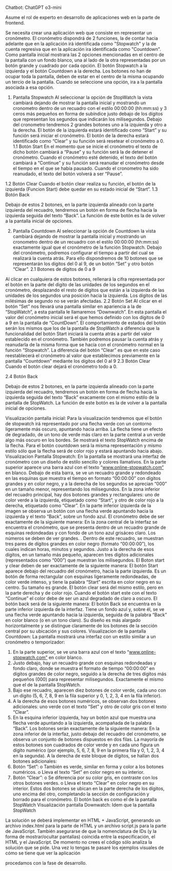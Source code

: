 Chatbot: ChatGPT o3-mini

Asume el rol de experto en desarrollo de aplicaciones web en la parte de frontend.

Se necesita crear una aplicación web que consiste en representar un cronómetro.
El cronómetro dispondrá de 2 funciones, la de contar hacia adelante que en la aplicación irá identificada como "Stopwatch" y la de cuenta regresiva que en la aplicación ira identificada como "Countdown".
Como pantalla inicial mostrara las 2 opciones mencionadas en el centro de la pantalla con un fondo blanco, una al lado de la otra representadas por un botón grande y cuadrado por cada opción. El botón Stopwatch a la izquierda y el botón Countdown a la derecha. Los botones no han de ocupar toda la pantalla, deben de estar en el centro de la misma ocupando un tercio de la pantalla.
Cuando se seleccione una opción, ira a la pantalla asociada a esa opción.

1.	Pantalla Stopwatch
Al seleccionar la opción de StopWatch la vista cambiará dejando de mostrar la pantalla inicial y mostrando un cronometro dentro de un recuadro con el estilo 00:00:00 (hh:mm:ss) y 3 ceros más pequeños en forma de subíndice justo debajo de los dígitos que representan los segundos que indicarán los milisegundos.
Debajo del cronometro tendremos 2 grandes botones uno a la izquierda y otro a la derecha. El botón de la izquierda estará identificado como “Start” y su función será iniciar el cronómetro.
El botón de la derecha estará identificado como “Clear” y su función será resetear el cronómetro a 0. 
1.1	Botón Start
En el momento que se inicie el cronómetro el texto de dicho botón cambiará a “Pause” y su función será la de detener el cronómetro. Cuando el cronómetro esté detenido, el texto del botón cambiará a “Continue” y su función será reanudar el cronómetro desde el tiempo en el que se había pausado. Cuando el cronometro ha sido reanudado, el texto del botón volverá a ser “Pause”.

1.2	Botón Clear
Cuando el botón clear realiza su función, el botón de la izquierda (Funcion Start) debe quedar en su estado inicial de “Start”.
1.3	Botón Back

Debajo de estos 2 botones, en la parte izquierda alineado con la parte izquierda del recuadro, tendremos un botón en forma de flecha hacia la izquierda seguida del texto “Back”. La función de este botón es la de volver a la pantalla inicial de opciones.


2.	Pantalla Countdown
Al seleccionar la opción de Countdown la vista cambiará dejando de mostrar la pantalla inicial y mostrando un cronometro dentro de un recuadro con el estilo 00:00:00 (hh:mm:ss) exactamente igual que el cronómetro de la función Stopwatch.
Debajo del cronómetro, podremos configurar el tiempo a partir del cual se realizará la cuenta atrás. Para ello dispondremos de 10 botones que se representarán los dígitos del 0 al 9, de un botón “Set” y otro botón “Clear”.
2.1	Botones de dígitos de 0 a 9

Al clicar en cualquiera de estos botones, rellenará la cifra representada por el botón en la parte del digito de las unidades de los segundos en el cronómetro, desplazando el resto de dígitos que están a la izquierda de las unidades de los segundos una posición hacia la izquierda. Los dígitos de las milésimas de segundo no se verán afectadas.
2.2	Botón Set
Al clicar en el botón “Set” nos llevará una pantalla similar en apariencia a la de “StopWatch”, a esta pantalla le llamaremos “Downwatch”. En esta pantalla el valor del cronómetro inicial será el que hemos definido con los dígitos de 0 a 9 en la pantalla de “CountDown”. El comportamiento de estados del botón serán los mismos que los de la pantalla de StopWatch a diferencia que la funcionalidad del botón Start iniciará la cuenta atrás a partir del valor establecido en el cronómetro. También podremos pausar la cuenta atrás y reanudarla de la misma forma que se hacía con el cronómetro normal en la función “Stopwatch”.
La diferencia del botón “Clear” es que en este caso reestablecerá el cronómetro al valor que establecimos previamente en la pantalla “Countdown” mediante los dígitos del 0 al 9
2.3	Botón Clear
Cuando el botón clear dejará el cronómetro todo a 0.

2.4	Botón Back

Debajo de estos 2 botones, en la parte izquierda alineado con la parte izquierda del recuadro, tendremos un botón en forma de flecha hacia la izquierda seguida del texto “Back” exacamente con el mismo estilo de la pantalla de StopWatch. La función de este botón es la de volver a la pantalla inicial de opciones.

Visualización pantalla inicial:
Para la visualización tendremos que el botón de stopwatch irá representado por una flecha verde con un contorno ligeramente más oscuro, apuntando hacia arriba. La flecha tiene un efecto de degradado, de un tono de verde más claro en la parte central a un verde algo más oscuro en los bordes. Se mostrará el texto StopWatch encima de la flecha. 
Para el botón countdown será la misma representación y mismo estilo sólo que la flecha será de color rojo y estará apuntando hacia abajo.
Visualizacion Pantalla Stopwatch:
En la pantalla se mostrará una interfaz de cronómetro con un diseño de estilo sencillo y colores llamativos. En la parte superior aparece una barra azul con el texto “www.online-stopwatch.com” en blanco. Debajo de esta barra, se ve un recuadro grande y redondeado en las esquinas que muestra el tiempo en formato “00:00:00” con dígitos grandes y en color negro, y a la derecha de los segundos se aprecian “000” en un tamaño menor, representando los milisegundos.
En la zona inferior del recuadro principal, hay dos botones grandes y rectangulares: uno de color verde a la izquierda, etiquetado como “Start”, y otro de color rojo a la derecha, etiquetado como “Clear”. En la parte inferior izquierda de la imagen se observa un botón con una flecha verde apuntando hacia la izquierda y el texto “Back”, sobre un fondo azul.
El cronómetro debe de ser exactamente de la siguiente manera:
En la zona central de la interfaz se encuentra el cronómetro, que se presenta dentro de un recuadro grande de esquinas redondeadas y con fondo de un tono azul grisáceo claro. Los números se deben de ver grandes.
. Dentro de este recuadro, se muestran tres pares de dígitos grandes en color negro (formato “00:00:00”), los cuales indican horas, minutos y segundos. Justo a la derecha de esos dígitos, en un tamaño más pequeño, aparecen tres dígitos adicionales (representados como “000”) que muestran los milisegundos.
El Boton start y clear deben de ser exactamente de la siguiente manera:
El botón Start aparece debajo del recuadro del cronómetro, hacia la parte izquierda. Es un botón de forma rectangular con esquinas ligeramente redondeadas, de color verde intenso, y tiene la palabra “Start” escrita en color negro en su centro. Su tamaño es grande. El botón clear será del mismo estilo, pero en la parte derecha y de color rojo. Cuando el botón start este con el texto “Continue” el color debe de ser un azul degradado de claro a oscuro.
El botón back será de la siguiente manera:
El botón Back se encuentra en la parte inferior izquierda de la interfaz. Tiene un fondo azul y, sobre él, se ve una flecha verde apuntando hacia la izquierda, seguida de la palabra “Back” en color blanco (o en un tono claro). Su diseño es más alargado horizontalmente y se distingue claramente de los botones de la sección central por su ubicación y sus colores.
Visualizacion de la pantalla Countdown:
La pantalla mostrará una interfaz con un estilo similar a un cronómetro o temporizador:
1.	En la parte superior, se ve una barra azul con el texto “www.online-stopwatch.com” en color blanco.
2.	Justo debajo, hay un recuadro grande con esquinas redondeadas y fondo claro, donde se muestra el formato de tiempo “00:00:00” en dígitos grandes de color negro, seguido a la derecha de tres dígitos más pequeños (000) para representar milisegundos. Exactamente el mismo que el de la pantalla StopWatch.
3.	Bajo ese recuadro, aparecen diez botones de color verde, cada uno con un dígito (5, 6, 7, 8, 9 en la fila superior y 0, 1, 2, 3, 4 en la fila inferior).
4.	A la derecha de esos botones numéricos, se observan dos botones adicionales: uno verde con el texto “Set” y otro de color gris con el texto “Clear”.
5.	En la esquina inferior izquierda, hay un botón azul que muestra una flecha verde apuntando a la izquierda, acompañada de la palabra “Back”.
Los botones serán exactamente de la siguiente manera:
En la zona inferior de la interfaz, justo debajo del recuadro del cronómetro, se observa un conjunto de botones dispuestos en dos filas. La mayoría de estos botones son cuadrados de color verde y en cada uno figura un dígito numérico (por ejemplo, 5, 6, 7, 8, 9 en la primera fila y 0, 1, 2, 3, 4 en la segunda). A la derecha de este bloque de dígitos, se hallan dos botones adicionales:
1.	Botón “Set”:
o	También es verde, similar en forma y color a los botones numéricos.
o	Lleva el texto “Set” en color negro en su interior.
2.	Botón “Clear”:
o	Se diferencia por su color gris, en contraste con los otros botones verdes.
o	Lleva el texto “Clear” en color negro en su interior.
Estos dos botones se ubican en la parte derecha de los dígitos, uno encima del otro, completando la sección de configuración y borrado para el cronómetro.
El botón back es como el de la pantalla StopWatch
Visualización pantalla Downwatch:
Idem que la pantalla StopWatch

La solución se deberá implementar en HTML + JavaScript, generando un archivo index.html para la parte de HTML y un archivo script.js para la parte de JavaScript.
También asegurarse de que la nomenclatura de IDs (y la forma de mostrar/ocultar pantallas) coincida entre la especificación, el HTML y el JavaScript.
De momento no crees el código sólo analiza la solución que se pide. Una vez lo tengas te pasaré los ejemplos visuales de cómo se tiene que ver la aplicación

procedamos con la fase de desarrollo.
